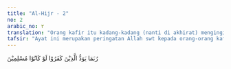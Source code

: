 ```yaml
---
title: "Al-Hijr - 2"
no: 2
arabic_no: ٢
translation: "Orang kafir itu kadang-kadang (nanti di akhirat) menginginkan, sekiranya mereka dahulu (di dunia) menjadi orang Muslim."
tafsir: "Ayat ini merupakan peringatan Allah swt kepada orang-orang kafir dengan menerangkan kepada mereka bahwa di akhirat nanti di saat mereka merasakan beratnya siksa neraka, mereka menyesal atas perbuatan dan tindakan mengingkari Tuhan yang Mahakuasa selama hidup di dunia. Seandainya mereka mengikuti seruan rasul, melaksanakan perintah-perintah Allah, meninggalkan larangan-larangan-Nya, dan beribadah dengan tunduk dan patuh kepada-Nya, tentulah mereka tidak akan diazab seperti yang mereka alami pada hari itu. Seandainya mereka berbuat sebaliknya, tentulah mereka akan dimasukkan Allah ke dalam surga yang penuh kenikmatan seperti yang dialami oleh orang-orang muslim pada saat itu. Akan tetapi pada waktu itu, semua penyesalan mereka tidak ada lagi gunanya. Allah swt telah menetapkan keputusan-Nya yang tidak dapat diubah lagi, kecuali jika kekuasaan-Nya menghendaki yang lain.\n\nDalam suatu hadis diterangkan saat-saat penyesalan mereka itu:\n\nDari Abu Musa semoga Allah meridainya, ia berkata, \"Rasulullah Berkata saw, \"Apabila telah berkumpul penghuni neraka dan beserta mereka ada orang yang dikehendaki Allah dari ahli kiblat (orang yang mukmin), orang kafir berkata kepada orang-orang Islam, \"Bukankah kamu sekalian dahulu orang-orang Islam.\" Orang Islam berkata, \"Benar.\" Mereka berkata, \"Tidaklah berfaedah bagimu agama Islam yang kamu anut dahulu, sehingga kamu dikumpulkan bersama kami di neraka ini?\" Orang-orang Islam berkata, \"Kami telah mengerjakan perbuatan dosa, maka kami diazab karenanya.\" Maka Allah swt mendengar pembicaraan mereka, lalu memerintahkan orang-orang Islam yang berada di dalam neraka itu untuk dikeluarkan. Tatkala orang-orang kafir yang tinggal melihat yang demikian, mereka berkata, \"Wahai seandainya kami dahulu orang muslim, tentu kami akan dikeluarkan pula dari neraka, sebagaimana mereka dikeluarkan.\" Abu Musa Berkata, \"Kemudian Rasulullah saw mengucap-kan, \"Aku berlindung kepada Allah dari setan yang terkutuk.\" Dan selanjutnya beliau membaca ayat ini.\" (Riwayat ath-thabrani)\n\nFirman Allah swt yang senada dengan ayat ini ialah:\n\nDan seandainya engkau (Muhammad) melihat ketika mereka dihadapkan ke neraka, mereka berkata, \"Seandainya kami dikembalikan (ke dunia) tentu kami tidak akan mendustakan ayat-ayat Tuhan kami, serta menjadi orang-orang yang beriman.\" (al-An'am/6: 27)\n\nSebagaimana disebut dalam al-Maragi, Az-Zajjaj mengatakan, \"Sesungguhnya orang kafir, tatkala melihat keadaan azab neraka dan melihat keadaan orang Islam di surga, mereka berangan-angan, seandainya dahulu waktu di dunia mereka adalah orang-orang muslim.\"\n\nDemikianlah Allah melukiskan watak manusia yang ingkar kepada Allah. Mereka hanya ingat kepada Allah sewaktu bahaya dan azab menimpa mereka, tetapi bila bahaya dan azab itu telah tiada, mereka kembali ingkar kepada Allah penolong dan pencipta mereka. Hal yang seperti itu terjadi pula pada orang-orang kafir yang berangan-angan kembali hidup di dunia untuk beribadah dan mereka berjanji seandainya angan-angan mereka itu dikabulkan, mereka akan beriman dengan sungguh-sungguh tidak akan ingkar lagi seperti dahulu. Seandainya manusia itu benar-benar mau beriman, telah cukup petunjuk-petunjuk Allah swt yang disampaikan oleh para nabi dan rasul-Nya, tetapi kebanyakan manusia terpengaruh oleh kesenangan hidup duniawi yang sifatnya sementara. Mereka lebih meng-hambakan diri kepada setan yang terkutuk daripada menghambakan diri kepada Allah, Tuhan penciptanya. Telah cukup banyak kesempatan untuk bertobat yang diberikan Allah sewaktu di dunia kepada mereka, tetapi mereka mengabaikan kesempatan itu. Setelah mereka di akhirat, kesempatan itu tidak akan diberikan lagi. Bagi mereka telah berlaku ketentuan Allah yang akan mengazab setiap orang yang ingkar kepada-Nya.\n\nAyat ini merupakan peringatan keras bagi orang-orang musyrik Arab khususnya, dan orang-orang kafir pada umumnya, terutama mereka yang menghalangi tersiarnya agama Allah di muka bumi. Bagi Nabi saw dan para sahabat, ayat ini merupakan kabar gembira. Pada saat turunnya ayat ini, orang kafir menghalangi dengan keras terlaksananya dakwah Islam yang sedang dilakukan Nabi saw dan para sahabat, bahkan kaum musyrik Mekah telah sampai pada tingkat melakukan tindakan penganiayaan disertai dengan ancaman yang keras kepada pengikut Nabi Muhammad, sehingga Nabi dan para sahabat hampir putus asa dan khawatir, seandainya tugas yang dipikulkan Allah tidak dapat terlaksana dengan baik. Turunnya ayat ini menimbulkan rasa optimis. Ketabahan, dan kesabaran mereka bertambah dalam menyiarkan agama Allah karena mereka betul-betul percaya agama Islam pasti berkembang dan kemenangan paling hakiki ialah kemenangan yang akan diperoleh di akhirat nanti.\n\nDari ayat ini dan hadis di atas dapat dipahami bahwa pahala atau siksa yang akan diterima oleh orang-orang yang beriman dan orang-orang yang kafir adalah setimpal dan sesuai dengan perbuatan yang pernah mereka lakukan sewaktu di dunia."
---
```


رُبَمَا يَوَدُّ الَّذِيْنَ كَفَرُوْا لَوْ كَانُوْا مُسْلِمِيْنَ 
